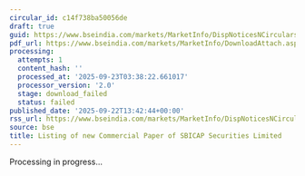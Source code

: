 ```yaml
---
circular_id: c14f738ba50056de
draft: true
guid: https://www.bseindia.com/markets/MarketInfo/DispNoticesNCirculars.aspx?Noticeid={5867A1D1-9B5A-4B95-9AEB-1A76D3052D5E}&noticeno=20250922-42&dt=09/22/2025&icount=42&totcount=58&flag=0
pdf_url: https://www.bseindia.com/markets/MarketInfo/DownloadAttach.aspx?id=20250922-42&attachedId=
processing:
  attempts: 1
  content_hash: ''
  processed_at: '2025-09-23T03:38:22.661017'
  processor_version: '2.0'
  stage: download_failed
  status: failed
published_date: '2025-09-22T13:42:44+00:00'
rss_url: https://www.bseindia.com/markets/MarketInfo/DispNoticesNCirculars.aspx?Noticeid={5867A1D1-9B5A-4B95-9AEB-1A76D3052D5E}&noticeno=20250922-42&dt=09/22/2025&icount=42&totcount=58&flag=0
source: bse
title: Listing of new Commercial Paper of SBICAP Securities Limited
---
```


Processing in progress...